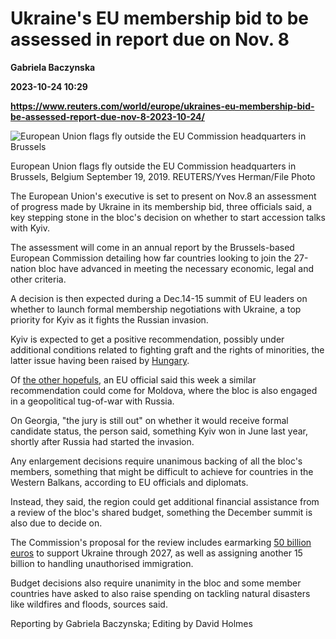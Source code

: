 # Ukraine's EU membership bid to be assessed in report due on Nov. 8
**Gabriela Baczynska**

**2023-10-24 10:29**

**https://www.reuters.com/world/europe/ukraines-eu-membership-bid-be-assessed-report-due-nov-8-2023-10-24/**

![European Union flags fly outside the EU Commission headquarters in Brussels](https://www.reuters.com/resizer/14vecqvIE6GjE2zHFK60AlRy9S0=/1920x0/filters:quality(80)/cloudfront-us-east-2.images.arcpublishing.com/reuters/77P7UGHPCZKWLJQ75HKA6CQTBA.jpg)

European Union flags fly outside the EU Commission headquarters in Brussels, Belgium September 19, 2019. REUTERS/Yves Herman/File Photo

The European Union's executive is set to present on Nov.8 an assessment of progress made by Ukraine in its membership bid, three officials said, a key stepping stone in the bloc's decision on whether to start accession talks with Kyiv.

The assessment will come in an annual report by the Brussels-based European Commission detailing how far countries looking to join the 27-nation bloc have advanced in meeting the necessary economic, legal and other criteria.

A decision is then expected during a Dec.14-15 summit of EU leaders on whether to launch formal membership negotiations with Ukraine, a top priority for Kyiv as it fights the Russian invasion.

Kyiv is expected to get a positive recommendation, possibly under additional conditions related to fighting graft and the rights of minorities, the latter issue having been raised by [Hungary](https://www.reuters.com/world/europe/von-der-leyen-talks-up-ukraines-eu-prospects-hungary-seen-stumbling-block-2023-09-13/).

Of [the other hopefuls](https://www.reuters.com/world/candidates-join-european-union-2023-10-04/), an EU official said this week a similar recommendation could come for Moldova, where the bloc is also engaged in a geopolitical tug-of-war with Russia.

On Georgia, "the jury is still out" on whether it would receive formal candidate status, the person said, something Kyiv won in June last year, shortly after Russia had started the invasion.

Any enlargement decisions require unanimous backing of all the bloc's members, something that might be difficult to achieve for countries in the Western Balkans, according to EU officials and diplomats.

Instead, they said, the region could get additional financial assistance from a review of the bloc's shared budget, something the December summit is also due to decide on.

The Commission's proposal for the review includes earmarking [50 billion euros](https://www.reuters.com/world/europe/eu-unveil-50bln-euro-aid-package-ukraine-sources-2023-06-20/) to support Ukraine through 2027, as well as assigning another 15 billion to handling unauthorised immigration.

Budget decisions also require unanimity in the bloc and some member countries have asked to also raise spending on tackling natural disasters like wildfires and floods, sources said.

Reporting by Gabriela Baczynska; Editing by David Holmes